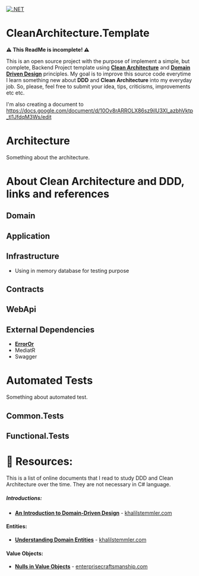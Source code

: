 [![.NET](https://github.com/kikutano/CleanArchitecture.Template/actions/workflows/dotnet.yml/badge.svg)](https://github.com/kikutano/CleanArchitecture.Template/actions/workflows/dotnet.yml)

# CleanArchitecture.Template
**⚠️ This ReadMe is incomplete! ⚠️**

This is an open source project with the purpose of implement a simple, but complete, Backend Project template using [**Clean Architecture**](https://blog.cleancoder.com/uncle-bob/2012/08/13/the-clean-architecture.html) and [**Domain Driven Design**](https://khalilstemmler.com/articles/domain-driven-design-intro/) principles.
My goal is to improve this source code everytime I learn something new about **DDD** and **Clean Architecture** into my everyday job.
So, please, feel free to submit your idea, tips, criticisms, improvements etc etc.

I'm also creating a document to  https://docs.google.com/document/d/10Ov8rARROLX86sz9ilU3XI_azbhVktp_tl1JfdqM3Ws/edit

# Architecture
Something about the architecture.

# About Clean Architecture and DDD, links and references

## Domain
## Application
## Infrastructure

- Using in memory database for testing purpose

## Contracts
## WebApi

## External Dependencies
- [**ErrorOr**](https://github.com/amantinband/error-or)
- MediatR
- Swagger

# Automated Tests
Something about automated test.

## Common.Tests
## Functional.Tests

# 📖 Resources:
This is a list of online documents that I read to study DDD and Clean Architecture over the time. They are not necessary in C# language. 
##### Introductions:
- [**An Introduction to Domain-Driven Design**](https://khalilstemmler.com/articles/domain-driven-design-intro) - [khalilstemmler.com](https://khalilstemmler.com/)

#### Entities:
- [**Understanding Domain Entities**](https://khalilstemmler.com/articles/typescript-domain-driven-design/entities/) - [khalilstemmler.com](https://khalilstemmler.com/)

#### Value Objects:
- [**Nulls in Value Objects**](https://enterprisecraftsmanship.com/posts/nulls-in-value-objects/) - [enterprisecraftsmanship.com](https://enterprisecraftsmanship.com/)